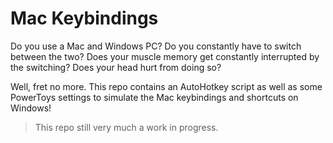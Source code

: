 # Mac Keybindings
Do you use a Mac and Windows PC? Do you constantly have to switch between the two? Does your muscle memory get constantly interrupted by the switching? Does your head hurt from doing so? 

Well, fret no more. This repo contains an AutoHotkey script as well as some PowerToys settings to simulate the Mac keybindings and shortcuts on Windows!

> This repo still very much a work in progress.
